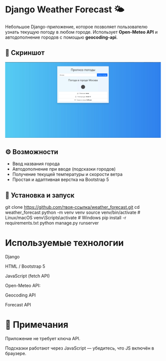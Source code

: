 # Django Weather Forecast 🌤️

Небольшое Django-приложение, которое позволяет пользователю узнать текущую погоду в любом городе. Использует **Open-Meteo API** и автодополнение городов с помощью **geocoding-api**.

## 📸 Скриншот

![Пример интерфейса](screenshot.jpg)

## ⚙️ Возможности

- Ввод названия города
- Автодополнение при вводе (подсказки городов)
- Получение текущей температуры и скорости ветра
- Простая и адаптивная верстка на Bootstrap 5

## 🚀 Установка и запуск


git clone https://github.com/твоя-ссылка/weather_forecast.git
cd weather_forecast
python -m venv venv
source venv/bin/activate  # Linux/macOS
venv\Scripts\activate     # Windows
pip install -r requirements.txt
python manage.py runserver

# Используемые технологии

Django

HTML / Bootstrap 5

JavaScript (fetch API)

Open-Meteo API:

Geocoding API

Forecast API

# 📌 Примечания

Приложение не требует ключа API.

Подсказки работают через JavaScript — убедитесь, что JS включён в браузере.

